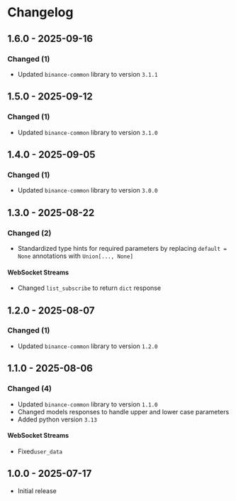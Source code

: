 # Changelog

## 1.6.0 - 2025-09-16

### Changed (1)

- Updated `binance-common` library to version `3.1.1`

## 1.5.0 - 2025-09-12

### Changed (1)

- Updated `binance-common` library to version `3.1.0`

## 1.4.0 - 2025-09-05

### Changed (1)

- Updated `binance-common` library to version `3.0.0`

## 1.3.0 - 2025-08-22

### Changed (2)

- Standardized type hints for required parameters by replacing `default = None` annotations with `Union[..., None]`

#### WebSocket Streams

- Changed `list_subscribe` to return `dict` response

## 1.2.0 - 2025-08-07

### Changed (1)

- Updated `binance-common` library to version `1.2.0`

## 1.1.0 - 2025-08-06

### Changed (4)

- Updated `binance-common` library to version `1.1.0`
- Changed models responses to handle upper and lower case parameters
- Added python version `3.13`

#### WebSocket Streams

- Fixed`user_data`

## 1.0.0 - 2025-07-17

- Initial release
